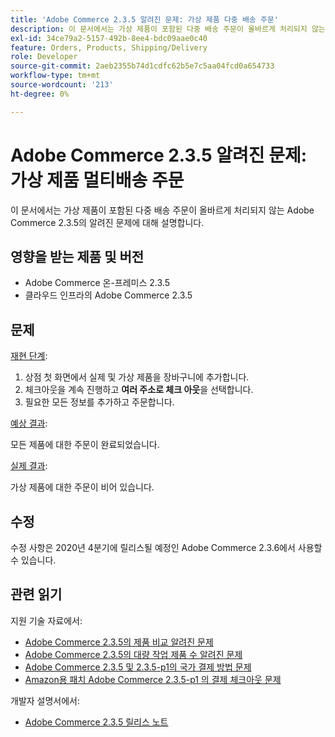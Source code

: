 ```yaml
---
title: 'Adobe Commerce 2.3.5 알려진 문제: 가상 제품 다중 배송 주문'
description: 이 문서에서는 가상 제품이 포함된 다중 배송 주문이 올바르게 처리되지 않는 Adobe Commerce 2.3.5의 알려진 문제에 대해 설명합니다.
exl-id: 34ce79a2-5157-492b-8ee4-bdc09aae0c40
feature: Orders, Products, Shipping/Delivery
role: Developer
source-git-commit: 2aeb2355b74d1cdfc62b5e7c5aa04fcd0a654733
workflow-type: tm+mt
source-wordcount: '213'
ht-degree: 0%

---
```


# Adobe Commerce 2.3.5 알려진 문제: 가상 제품 멀티배송 주문

이 문서에서는 가상 제품이 포함된 다중 배송 주문이 올바르게 처리되지 않는 Adobe Commerce 2.3.5의 알려진 문제에 대해 설명합니다.

## 영향을 받는 제품 및 버전

* Adobe Commerce 온-프레미스 2.3.5
* 클라우드 인프라의 Adobe Commerce 2.3.5

## 문제

<u>재현 단계</u>:

1. 상점 첫 화면에서 실제 및 가상 제품을 장바구니에 추가합니다.
1. 체크아웃을 계속 진행하고 **여러 주소로 체크 아웃**&#x200B;을 선택합니다.
1. 필요한 모든 정보를 추가하고 주문합니다.

<u>예상 결과</u>:

모든 제품에 대한 주문이 완료되었습니다.

<u>실제 결과</u>:

가상 제품에 대한 주문이 비어 있습니다.

## 수정

수정 사항은 2020년 4분기에 릴리스될 예정인 Adobe Commerce 2.3.6에서 사용할 수 있습니다.

## 관련 읽기

지원 기술 자료에서:

* [Adobe Commerce 2.3.5의 제품 비교 알려진 문제](/help/troubleshooting/storefront/product-comparison-known-issue-in-magento-2-3-5.md)
* [Adobe Commerce 2.3.5의 대량 작업 제품 수 알려진 문제](/help/troubleshooting/miscellaneous/bulk-action-product-count-known-issue-in-magento-2-3-5.md)
* [Adobe Commerce 2.3.5 및 2.3.5-p1의 국가 결제 방법 문제](/help/troubleshooting/known-issues-patches-attached/magento-2-3-5-2-3-5-p1-patch-country-payment-issue.md)
* [Amazon용 패치 Adobe Commerce 2.3.5-p1 의 결제 체크아웃 문제](/help/troubleshooting/payments/patch-for-amazon-pay-checkout-issue-in-magento-2-3-5-p1.md)

개발자 설명서에서:

* [Adobe Commerce 2.3.5 릴리스 노트](https://commerce-docs.github.io/devdocs-archive/2.3/guides/v2.3/release-notes/release-notes-2-3-5-commerce.html#known-issues)
